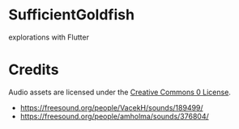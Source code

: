 # SufficientGoldfish
explorations with Flutter

# Credits

Audio assets are licensed under the [Creative Commons 0 License](https://creativecommons.org/publicdomain/zero/1.0/).

* https://freesound.org/people/VacekH/sounds/189499/
* https://freesound.org/people/amholma/sounds/376804/
